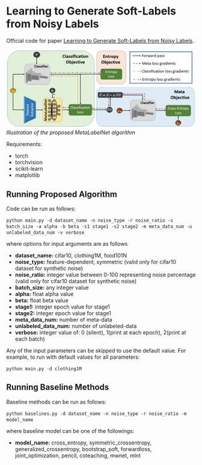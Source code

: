 # Learning to Generate Soft-Labels from Noisy Labels
Official code for paper [Learning to Generate Soft-Labels from Noisy Labels]().

![](metalabelnet.png)
*Illustration of the proposed MetaLabelNet algorithm*

Requirements:
* torch
* torchvision
* scikit-learn
* matplotlib

## Running Proposed Algorithm

Code can be run as follows:

```
python main.py -d dataset_name -n noise_type -r noise_ratio -s batch_size -a alpha -b beta -s1 stage1 -s2 stage2 -m meta_data_num -u unlabeled_data_num -v verbose
```

where options for input arguments are as follows

* **dataset_name:** cifar10, clothing1M, food101N
* **noise_type:** feature-dependent, symmetric (valid only for cifar10 dataset for synthetic noise)
* **noise_ratio:** integer value between 0-100 representing noise percentage (valid only for cifar10 dataset for synthetic noise)
* **batch_size:** any integer value
* **alpha:** float alpha value 
* **beta:** float beta value
* **stage1:** integer epoch value for stage1
* **stage2:** integer epoch value for stage1
* **meta_data_num:** number of meta-data
* **unlabeled_data_num:** number of unlabeled-data
* **verbose:** integer value of: 0 (silent), 1(print at each epoch), 2(print at each batch)

Any of the input parameters can be skipped to use the default value. For example, to run with default values for all parameters:

```
python main.py -d clothing1M
```
## Running Baseline Methods

Baseline methods can be run as follows:

```
python baselines.py -d dataset_name -n noise_type -r noise_ratio -m model_name 
```

where baseline model can be one of the followings:

* **model_name:** cross_entropy, symmetric_crossentropy, generalized_crossentropy, bootstrap_soft, forwardloss, joint_optimization, pencil, coteaching, mwnet, mlnt
